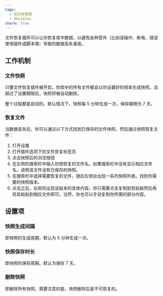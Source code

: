 ```yaml
---
tags:
  - 知识库管理
  - Obsidian
share: true
---
```

文件恢复插件可以让你恢复库中数据，以避免各种意外（比如误操作、断电、错误使用插件或脚本等）导致的数据丢失事故。

## 工作机制

### 文件快照

只要文件恢复插件被开启，你库中的所有文件都会以你设置好的频率生成快照。当超过了设置期限后，快照将被自动删除。

整个过程都是自动的。默认情况下，快照每 5 分钟生成一次，保存期限为 7 天。

### 恢复文件

当数据丢失后，你可以通过以下方式找到已保存的文件快照，然后通过快照恢复文件：

1. 打开设置
2. 打开插件选项下的文件恢复标签页
3. 点击快照后的浏览按钮
4. 在左侧的搜索栏中输入你想恢复的文件名。如果搜索栏中没有显示相应文件名，说明该文件没有已保存的快照。
5. 在搜索栏中选择需要恢复的文件，随后左侧会出现一系列快照列表。找到你需要的快照版本。
6. 点击之后，右侧将出现该版本的具体内容。你只需要点击复制到剪贴板然后再将其粘贴到相应文件即可。当然，你也可以手动复制你所需的部分内容。

## 设置项

### 快照生成间隔

即快照的生成周期，默认为 5 分钟生成一次。

### 快照保存时长

即快照的保存周期。默认为保存 7 天。

### 删除快照

即删除所有快照。需要注意的是，快照删除后是不可恢复的。